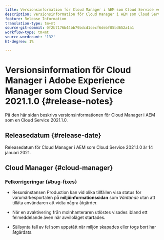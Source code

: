 ```yaml
---
title: Versionsinformation för Cloud Manager i AEM som Cloud Service version 2021.1.0
description: Versionsinformation för Cloud Manager i AEM som Cloud Service version 2021.1.0
feature: Release Information
translation-type: tm+mt
source-git-commit: 0f2b7176b44bb79bdcd1cecf6debf05bd652a1a1
workflow-type: tm+mt
source-wordcount: '132'
ht-degree: 1%

---
```



# Versionsinformation för Cloud Manager i Adobe Experience Manager som Cloud Service 2021.1.0 {#release-notes}

På den här sidan beskrivs versionsinformationen för Cloud Manager i AEM som en Cloud Service 2021.1.0.

## Releasedatum {#release-date}

Releasedatum för Cloud Manager i AEM som Cloud Service 2021.1.0 är 14 januari 2021.

## Cloud Manager {#cloud-manager}

### Felkorrigeringar {#bug-fixes}

* Resursinstansen Production kan vid olika tillfällen visa status för varumärkesportalen på **miljöinformationssidan** som *Väntande* utan att tillåta användaren att vidta några åtgärder.

* När en avaktivering från molnhanteraren utlöstes visades ibland ett felmeddelande även när avviloläget startades.

* Sällsynta fall av fel som uppstått när miljön skapades eller togs bort har åtgärdats.
